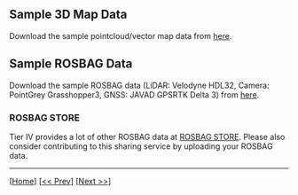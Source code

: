 ## Sample 3D Map Data

Download the sample pointcloud/vector map data from [here](http://db3.ertl.jp/autoware/sample_data/sample_moriyama_data.tar.gz).

## Sample ROSBAG Data

Download the sample ROSBAG data (LiDAR: Velodyne HDL32, Camera: PointGrey Grasshopper3, GNSS: JAVAD GPSRTK Delta 3) from [here](http://db3.ertl.jp/autoware/sample_data/sample_moriyama_150324.tar.gz).

### ROSBAG STORE

Tier IV provides a lot of other ROSBAG data at [ROSBAG STORE](https://rosbag.tier4.jp). Please also consider contributing to this sharing service by uploading your ROSBAG data.

***

[[Home](https://github.com/CPFL/Autoware/wiki/)]
[[<< Prev](https://github.com/CPFL/Autoware/wiki/Installation)]
[[Next >>](https://github.com/CPFL/Autoware/wiki/Demo-Run)]